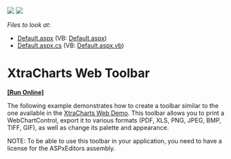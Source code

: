 <!-- default badges list -->
[![](https://img.shields.io/badge/Open_in_DevExpress_Support_Center-FF7200?style=flat-square&logo=DevExpress&logoColor=white)](https://supportcenter.devexpress.com/ticket/details/E1312)
[![](https://img.shields.io/badge/📖_How_to_use_DevExpress_Examples-e9f6fc?style=flat-square)](https://docs.devexpress.com/GeneralInformation/403183)
<!-- default badges end -->
<!-- default file list -->
*Files to look at*:

* [Default.aspx](./CS/WebSite/Default.aspx) (VB: [Default.aspx](./VB/WebSite/Default.aspx))
* [Default.aspx.cs](./CS/WebSite/Default.aspx.cs) (VB: [Default.aspx.vb](./VB/WebSite/Default.aspx.vb))
<!-- default file list end -->
# XtraCharts Web Toolbar
<!-- run online -->
**[[Run Online]](https://codecentral.devexpress.com/128575964/)**
<!-- run online end -->


<p>The following example demonstrates how to create a toolbar similar to the one available in the <a href="http://demos.devexpress.com/XtraChartsDemos/">XtraCharts Web Demo</a>. This toolbar allows you to print a WebChartControl, export it to various formats (PDF, XLS, PNG, JPEG, BMP, TIFF, GIF), as well as change its palette and appearance.</p><p>NOTE: To be able to use this toolbar in your application, you need to have a license for the ASPxEditors assembly.</p>

<br/>


